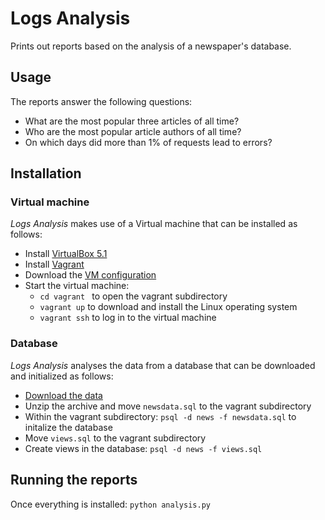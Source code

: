 
# Logs Analysis

Prints out reports based on the analysis of a newspaper's database.

## Usage

The reports answer the following questions:

* What are the most popular three articles of all time?
* Who are the most popular article authors of all time?
* On which days did more than 1% of requests lead to errors?

## Installation

### Virtual machine

_Logs Analysis_ makes use of a Virtual machine that can be installed as follows:

* Install [VirtualBox 5.1](https://www.virtualbox.org/wiki/Download_Old_Builds_5_1)
* Install [Vagrant](https://www.vagrantup.com/downloads.html)
* Download the [VM configuration](https://d17h27t6h515a5.cloudfront.net/topher/2017/August/59822701_fsnd-virtual-machine/fsnd-virtual-machine.zip)
* Start the virtual machine: 
	* `cd vagrant ` to open the vagrant subdirectory
	* `vagrant up` to download and install the Linux operating system
	* `vagrant ssh` to log in to the virtual machine

### Database

_Logs Analysis_ analyses the data from a database that can be downloaded and initialized as follows:

* [Download the data](https://d17h27t6h515a5.cloudfront.net/topher/2016/August/57b5f748_newsdata/newsdata.zip)
* Unzip the archive and move `newsdata.sql` to the vagrant subdirectory
* Within the vagrant subdirectory: `psql -d news -f newsdata.sql` to initalize the database
* Move `views.sql` to the vagrant subdirectory
* Create views in the database: `psql -d news -f views.sql`

## Running the reports

Once everything is installed: `python analysis.py`